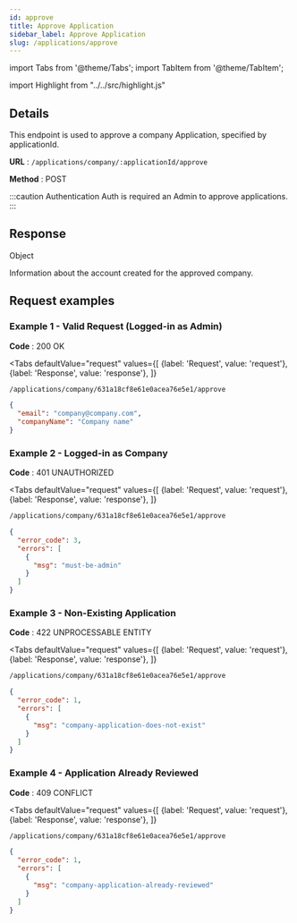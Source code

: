 ```yaml
---
id: approve
title: Approve Application
sidebar_label: Approve Application
slug: /applications/approve
---
```


import Tabs from '@theme/Tabs';
import TabItem from '@theme/TabItem';

import Highlight from "../../src/highlight.js"

## Details

This endpoint is used to approve a company Application, specified by applicationId.

**URL** : `/applications/company/:applicationId/approve`

**Method** : <Highlight level="info" inline>POST</Highlight>

:::caution Authentication
Auth is required an Admin to approve applications.
:::

## Response

<Highlight level="secondary" inline>Object</Highlight>

Information about the account created for the approved company.

## Request examples

### Example 1 - Valid Request (Logged-in as Admin)

**Code** : <Highlight level="success" inline>200 OK</Highlight>

<Tabs
defaultValue="request"
values={[
{label: 'Request', value: 'request'},
{label: 'Response', value: 'response'},
]}
>

<TabItem value="request">

```bash
/applications/company/631a18cf8e61e0acea76e5e1/approve
```

</TabItem>

<TabItem value="response">

```json
{
  "email": "company@company.com",
  "companyName": "Company name"
}
```

</TabItem>
</Tabs>

### Example 2 - Logged-in as Company

**Code** : <Highlight level="danger" inline>401 UNAUTHORIZED</Highlight>

<Tabs
defaultValue="request"
values={[
{label: 'Request', value: 'request'},
{label: 'Response', value: 'response'},
]}
>

<TabItem value="request">

```bash
/applications/company/631a18cf8e61e0acea76e5e1/approve
```

</TabItem>

<TabItem value="response">

```json
{
  "error_code": 3,
  "errors": [
    {
      "msg": "must-be-admin"
    }
  ]
}
```

</TabItem>
</Tabs>

### Example 3 - Non-Existing Application

**Code** : <Highlight level="danger" inline>422 UNPROCESSABLE ENTITY</Highlight>

<Tabs
defaultValue="request"
values={[
{label: 'Request', value: 'request'},
{label: 'Response', value: 'response'},
]}
>

<TabItem value="request">

```bash
/applications/company/631a18cf8e61e0acea76e5e1/approve
```

</TabItem>

<TabItem value="response">

```json
{
  "error_code": 1,
  "errors": [
    {
      "msg": "company-application-does-not-exist"
    }
  ]
}
```

</TabItem>
</Tabs>

### Example 4 - Application Already Reviewed

**Code** : <Highlight level="danger" inline>409 CONFLICT</Highlight>

<Tabs
defaultValue="request"
values={[
{label: 'Request', value: 'request'},
{label: 'Response', value: 'response'},
]}
>

<TabItem value="request">

```bash
/applications/company/631a18cf8e61e0acea76e5e1/approve
```

</TabItem>

<TabItem value="response">

```json
{
  "error_code": 1,
  "errors": [
    {
      "msg": "company-application-already-reviewed"
    }
  ]
}
```

</TabItem>
</Tabs>
